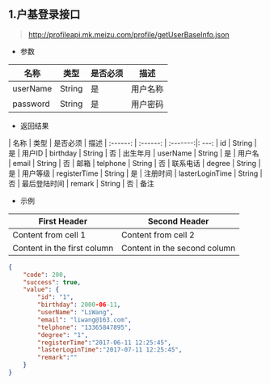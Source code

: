 ## 1.户基登录接口
> http://profileapi.mk.meizu.com/profile/getUserBaseInfo.json
- 参数

 名称 | 类型 | 是否必须 | 描述 
------------ | ------------- | ------------- | ------------- 
userName | String | 是 | 用户名称
password | String | 是 | 用户密码

- 返回结果

|   名称   |    类型  | 是否必须 | 描述 
| :------: | :------: | :-------:|: ---:
| id       |  String |    是    | 用户ID 
| birthday |  String |    否    | 出生年月 
| userName |  String |    是    | 用户名 
| email    |  String |    否    | 邮箱 
| telphone |  String |    否    | 联系电话 
| degree   |  String |    是    | 用户等级 
| registerTime |  String |    是    | 注册时间 
| lasterLoginTime |  String |    否    | 最后登陆时间 
| remark |  String |    否    | 备注 

- 示例

First Header | Second Header
------------ | -------------
Content from cell 1 | Content from cell 2
Content in the first column | Content in the second column



``` json
{
    "code": 200,
    "success": true,
    "value": {
        "id": "1",
        "birthday": 2000-06-11,
        "userName": "LiWang",
        "email": "liwang@163.com",
        "telphone": "13365847895",
        "degree": "1",
        "registerTime":"2017-06-11 12:25:45",
        "lasterLoginTime":"2017-07-11 12:25:45",
        "remark":""
    }
}
